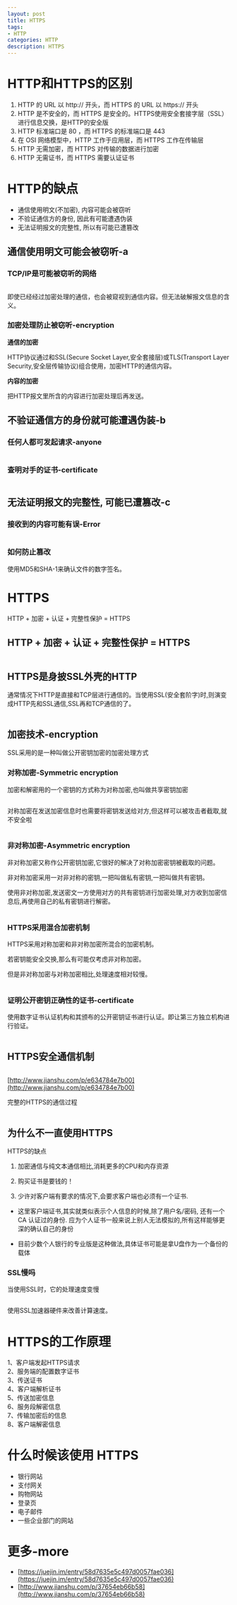 ```yaml
---
layout: post
title: HTTPS
tags:
- HTTP
categories: HTTP
description: HTTPS
---
```


# HTTP和HTTPS的区别

1. HTTP 的 URL 以 http:// 开头，而 HTTPS 的 URL 以 https:// 开头  
2. HTTP 是不安全的，而 HTTPS 是安全的。HTTPS使用安全套接字层（SSL）进行信息交换，是HTTP的安全版  
3. HTTP 标准端口是 80 ，而 HTTPS 的标准端口是 443  
4. 在 OSI 网络模型中，HTTP 工作于应用层，而 HTTPS 工作在传输层  
5. HTTP 无需加密，而 HTTPS 对传输的数据进行加密  
6. HTTP 无需证书，而 HTTPS 需要认证证书  

# HTTP的缺点

- 通信使用明文(不加密), 内容可能会被窃听  
- 不验证通信方的身份, 因此有可能遭遇伪装  
- 无法证明报文的完整性, 所以有可能已遭篡改  

## 通信使用明文可能会被窃听-a

### TCP/IP是可能被窃听的网络

<div class="rd">
    <img src="/assets/images/2017/10-11-12/10-31-7.png" alt="">
</div>

即使已经经过加密处理的通信，也会被窥视到通信内容。但无法破解报文信息的含义。

### 加密处理防止被窃听-encryption

**通信的加密**

HTTP协议通过和SSL(Secure Socket Layer,安全套接层)或TLS(Transport Layer Security,安全层传输协议)组合使用，加密HTTP的通信内容。

**内容的加密**

把HTTP报文里所含的内容进行加密处理后再发送。

## 不验证通信方的身份就可能遭遇伪装-b

### 任何人都可发起请求-anyone

<div class="rd">
    <img src="/assets/images/2017/10-11-12/10-31-8.png" alt="">
</div>

### 查明对手的证书-certificate

<div class="rd">
    <img src="/assets/images/2017/10-11-12/10-31-9.png" alt="">
</div>

## 无法证明报文的完整性, 可能已遭篡改-c

### 接收到的内容可能有误-Error

<div class="rd">
    <img src="/assets/images/2017/10-11-12/10-31-10.png" alt="">
</div>

### 如何防止篡改

使用MD5和SHA-1来确认文件的数字签名。

# HTTPS

HTTP + 加密 + 认证 + 完整性保护 = HTTPS

## HTTP + 加密 + 认证 + 完整性保护 = HTTPS

<div class="rd">
    <img src="/assets/images/2017/10-11-12/10-31-11.png" alt="">
</div>

## HTTPS是身披SSL外壳的HTTP

通常情况下HTTP是直接和TCP层进行通信的。当使用SSL(安全套阶字)时,则演变成HTTP先和SSL通信,SSL再和TCP通信的了。

<div class="rd">
    <img src="/assets/images/2017/10-11-12/10-31-12.png" alt="">
</div>

## 加密技术-encryption

SSL采用的是一种叫做公开密钥加密的加密处理方式

### 对称加密-Symmetric encryption

加密和解密用的一个密钥的方式称为对称加密,也叫做共享密钥加密

<div class="rd">
    <img src="/assets/images/2017/10-11-12/10-31-12.png" alt="">
</div>

对称加密在发送加密信息时也需要将密钥发送给对方,但这样可以被攻击者截取,就不安全啦

<div class="rd">
    <img src="/assets/images/2017/10-11-12/10-31-14.png" alt="">
</div>

### 非对称加密-Asymmetric encryption

非对称加密又称作公开密钥加密,它很好的解决了对称加密密钥被截取的问题。

非对称加密采用一对非对称的密钥,一把叫做私有密钥,一把叫做共有密钥。

使用非对称加密,发送密文一方使用对方的共有密钥进行加密处理,对方收到加密信息后,再使用自己的私有密钥进行解密。

<div class="rd">
    <img src="/assets/images/2017/10-11-12/10-31-15.png" alt="">
</div>

### HTTPS采用混合加密机制

HTTPS采用对称加密和非对称加密所混合的加密机制。

若密钥能安全交换,那么有可能仅考虑非对称加密。

但是非对称加密与对称加密相比,处理速度相对较慢。

<div class="rd">
    <img src="/assets/images/2017/10-11-12/10-31-16.png" alt="">
</div>

### 证明公开密钥正确性的证书-certificate

使用数字证书认证机构和其颁布的公开密钥证书进行认证。即让第三方独立机构进行验证。

<div class="rd">
    <img src="/assets/images/2017/10-11-12/10-31-17.png" alt="">
</div>

## HTTPS安全通信机制

<div class="rd">
    <img src="/assets/images/2017/10-11-12/10-31-18.png" alt="">
</div>

[http://www.jianshu.com/p/e634784e7b00](http://www.jianshu.com/p/e634784e7b00)

完整的HTTPS的通信过程

<div class="rd">
    <img src="/assets/images/2017/10-11-12/10-31-19.png" alt="">
</div>

## 为什么不一直使用HTTPS

HTTPS的缺点

1. 加密通信与纯文本通信相比,消耗更多的CPU和内存资源

2. 购买证书是要钱的！

3. 少许对客户端有要求的情况下,会要求客户端也必须有一个证书.

- 这里客户端证书,其实就类似表示个人信息的时候,除了用户名/密码, 还有一个CA 认证过的身份. 应为个人证书一般来说上别人无法模拟的,所有这样能够更深的确认自己的身份

- 目前少数个人银行的专业版是这种做法,具体证书可能是拿U盘作为一个备份的载体

### SSL慢吗

当使用SSL时，它的处理速度变慢

<div class="rd">
    <img src="/assets/images/2017/10-11-12/10-31-20.png" alt="">
</div>

使用SSL加速器硬件来改善计算速度。

# HTTPS的工作原理

1、客户端发起HTTPS请求  
2、服务端的配置数字证书  
3、传送证书  
4、客户端解析证书  
5、传送加密信息  
6、服务段解密信息  
7、传输加密后的信息  
8、客户端解密信息  

# 什么时候该使用 HTTPS

- 银行网站  
- 支付网关  
- 购物网站  
- 登录页  
- 电子邮件  
- 一些企业部门的网站  

# 更多-more

- [https://juejin.im/entry/58d7635e5c497d0057fae036](https://juejin.im/entry/58d7635e5c497d0057fae036)  
- [http://www.jianshu.com/p/37654eb66b58](http://www.jianshu.com/p/37654eb66b58)